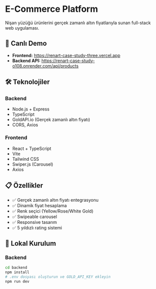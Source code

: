 # E-Commerce Platform

Nişan yüzüğü ürünlerini gerçek zamanlı altın fiyatlarıyla sunan full-stack web uygulaması.

## 🚀 Canlı Demo

- **Frontend:** https://renart-case-study-three.vercel.app
- **Backend API:** https://renart-case-study-o108.onrender.com/api/products
## 🛠️ Teknolojiler

### Backend
- Node.js + Express
- TypeScript
- GoldAPI.io (Gerçek zamanlı altın fiyatı)
- CORS, Axios

### Frontend
- React + TypeScript
- Vite
- Tailwind CSS
- Swiper.js (Carousel)
- Axios

## 📋 Özellikler

- ✅ Gerçek zamanlı altın fiyatı entegrasyonu
- ✅ Dinamik fiyat hesaplama
- ✅ Renk seçici (Yellow/Rose/White Gold)
- ✅ Swipeable carousel
- ✅ Responsive tasarım
- ✅ 5 yıldızlı rating sistemi

## 🏃 Lokal Kurulum

### Backend
```bash
cd backend
npm install
# .env dosyası oluşturun ve GOLD_API_KEY ekleyin
npm run dev